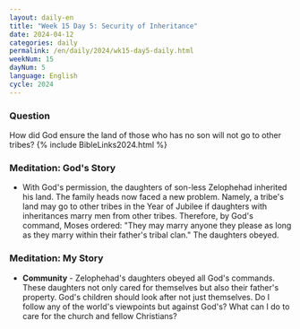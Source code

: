 ```yaml
---
layout: daily-en
title: "Week 15 Day 5: Security of Inheritance"
date: 2024-04-12
categories: daily
permalink: /en/daily/2024/wk15-day5-daily.html
weekNum: 15
dayNum: 5
language: English
cycle: 2024
---
```

### Question     
How did God ensure the land of those who has no son will not go to other tribes?
{% include BibleLinks2024.html %}

### Meditation: God's Story   
+ With God's permission, the daughters of son-less Zelophehad inherited his land. The family heads now faced a new problem. Namely, a tribe's land may go to other tribes in the Year of Jubilee if daughters with inheritances marry men from other tribes. Therefore, by God's command, Moses ordered: "They may marry anyone they please as long as they marry within their father's tribal clan." The daughters obeyed. 

### Meditation: My Story   
+ **Community** - Zelophehad's daughters obeyed all God's commands. These daughters not only cared for themselves but also their father's property. God's children should look after not just themselves. Do I follow any of the world's viewpoints but against God's? What can I do to care for the church and fellow Christians? 
